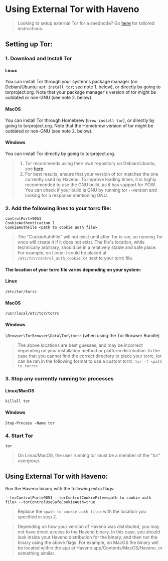 # Using External Tor with Haveno
>Looking to setup external Tor for a seednode? Go [here](https://github.com/haveno-dex/haveno/blob/master/docs/deployment-guide.md#install-tor) for tailored instructions.
## Setting up Tor:

### 1. Download and Install Tor
#### Linux
You can install Tor through your system's package manager (on Debian/Ubuntu: ```apt install tor```; see note 1. below), or directly by going to torproject.org. Note that your package manager's version of tor might be outdated or non-GNU (see note 2. below).
#### MacOS
You can install Tor through Homebrew (```brew install tor```), or directly by going to torproject.org. Note that the Homebrew version of tor might be outdated or non-GNU (see note 2. below).
#### Windows
You can install Tor directly by going to torproject.org.
>1. Tor recommends using their own repository on Debian/Ubuntu, see [here](https://support.torproject.org/apt/tor-deb-repo/).
>2. For best results, ensure that your version of tor matches the one currently used by Haveno. To improve loading times, it is highly recommended to use the GNU build, as it has support for POW. You can check if your build is GNU by running tor --version and looking for a response mentioning GNU.

### 2. Add the following lines to your torrc file:
```
controlPort=9051
CookieAuthentication 1
CookieAuthFile <path to cookie auth file>
```
> The "CookieAuthFile" will not exist until after Tor is ran, so running Tor once will create it if it does not exist. The file's location, while technically arbitrary, should be in a relatively stable and safe place. For example, on Linux it could be placed at ```/etc/tor/control_auth_cookie```, or next to your torrc file.
#### The location of your torrc file varies depending on your system:

#### Linux
```/etc/tor/torrc```
#### MacOS
```/usr/local/etc/tor/torrc```
#### Windows
```\Browser\TorBrowser\Data\Tor\torrc``` (when using the Tor Browser Bundle)

> The above locations are best guesses, and may be incorrect depending on your installation method or platform distribution. In the case that you cannot find the correct directory to place your torrc, tor can be ran in the following format to use a custom torrc: ```tor -f <path to torrc>```

### 3. Stop any currently running tor processes
#### Linux/MacOS
```killall tor```
#### Windows
```Stop-Process -Name tor```
### 4. Start Tor
```tor```
>On Linux/MacOS, the user running tor must be a member of the "tor" usergroup.

## Using External Tor with Haveno:
Run the Haveno binary with the following extra flags:
```
--torControlPort=9051 --torControlCookieFile=<path to cookie auth file> --torControlUseSafeCookieAuth=true
```
> Replace the ```<path to cookie auth file>``` with the location you specified in step 2.

> Depending on how your version of Haveno was distributed, you may not have direct access to the Haveno binary. In this case, you should look inside your Haveno distribution for the binary, and then run the binary using the above flags. For example, on MacOS the binary will be located within the app at Haveno.app/Contents/MacOS/Haveno, or something similar.
